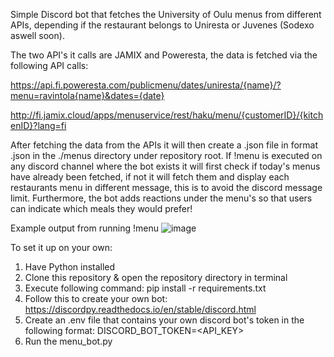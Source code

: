 Simple Discord bot that fetches the University of Oulu menus from different APIs, depending if the restaurant belongs to Uniresta or Juvenes (Sodexo aswell soon).

The two API's it calls are JAMIX and Poweresta, the data is fetched via the following API calls:

https://api.fi.poweresta.com/publicmenu/dates/uniresta/{name}/?menu=ravintola{name}&dates={date}

http://fi.jamix.cloud/apps/menuservice/rest/haku/menu/{customerID}/{kitchenID}?lang=fi

After fetching the data from the APIs it will then create a .json file in format <date>.json in the ./menus directory under repository root.
If !menu is executed on any discord channel where the bot exists it will first check if today's menus have already been fetched, if not
it will fetch them and display each restaurants menu in different message, this is to avoid the discord message limit. Furthermore, the bot
adds reactions under the menu's so that users can indicate which meals they would prefer!

Example output from running !menu
![image](https://github.com/user-attachments/assets/87f5655b-182c-493f-be3a-9668f9cd4f37)



To set it up on your own:
1. Have Python installed
2. Clone this repository & open the repository directory in terminal
3. Execute following command: pip install -r requirements.txt
4. Follow this to create your own bot: https://discordpy.readthedocs.io/en/stable/discord.html
5. Create an .env file that contains your own discord bot's token in the following format: DISCORD_BOT_TOKEN=<API_KEY>
6. Run the menu_bot.py


